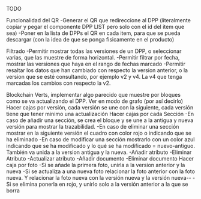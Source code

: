 TODO
    

Funcionalidad del QR
    -Generar el QR que redireccione al DPP (literalmente copiar y pegar el componente DPP LIST pero solo con el id del item que sea)
    -Poner en la lista de DPPs el QR en cada item, para que se pueda descargar (con la idea de que se ponga fisicamente en el producto)

Filtrado
    -Permitir mostrar todas las versiones de un DPP, o seleccionar varias, que las muestre de forma horizontal.
    -Permitir filtrar por fecha, mostrar las versiones que haya en el rango de fechas marcado
    -Permitir resaltar los datos que han cambiado con respecto la version anterior, o la version que se esté consultando, por ejemplo v2 y v4. La v4 que tenga marcadas los cambios con respecto la v2.

Blockchain Verts, implementar algo parecido que muestre por bloques como se va actualizando el DPP.
    Ver en modo de grafo (por así decirlo)
    Hacer cajas por versión, cada versión se une con la siguiente, cada versión tiene que tener minimo una actualización
        Hacer cajas por cada Sección
            -En caso de añadir una sección, se crea el bloque y se une a la antigua y nueva versión para mostrar la trazabilidad.
            -En caso de eliminar una sección mostrar en la siguiente versión el cuadro con color rojo o indicando que se ha eliminado
            -En caso de modificar una sección mostrarlo con un color azul indicando que se ha modificado y lo qué se ha modificado = nuevo-antiguo. También va unida a la version antigua y la nueva.
                -Añadir atributo
                -Eliminar Atributo
                -Actualizar atributo
                -Añadir documento
                -Eliminar documento
        Hacer caja por foto
            -Si se añade la primera foto, unirla a la version anterior y la nueva
            -Si se actualiza a una nueva foto relacionar la foto anterior con la foto nueva. Y relacionar la foto nueva con la versión nueva y la versión nueva--
            -Si se elimina ponerla en rojo, y unirlo solo a la versión anterior a la que se borra



